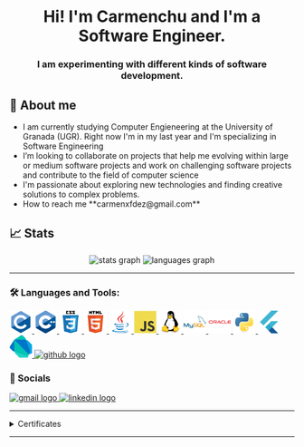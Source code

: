 <h1 align="center">Hi! I'm Carmenchu and I'm a Software Engineer.</h1>
<h3 align="center">I am experimenting with different kinds of software development.</h3>


<h2 align="left">📝 About me</h2>
<div align="left">
  <ul>
    <li>I am currently studying Computer Engieneering at the University of Granada (UGR). Right now I'm in my last year and I'm specializing in Software Engineering </li>
    <li>I’m looking to collaborate on projects that help me evolving within large or medium software projects and work on challenging software projects and contribute to the field of computer science</li>
    <li>I'm passionate about exploring new technologies and finding creative solutions to complex problems.</li>
    <li>How to reach me **carmenxfdez@gmail.com**</li>
  </ul>
</div>

<h2 align="left">📈 Stats</h2>
<div align="center">
  <img   src="https://github-readme-stats.vercel.app/api?username=carmenxufdz&show_icons=true&theme=dracula&locale=en" height="150" alt="stats graph"  />
  <img   src="https://github-readme-stats.vercel.app/api/top-langs?username=carmenxufdz&locale=en&hide_title=false&layout=compact&card_width=320&langs_count=5&theme=dracula&hide_border=false"  height="150" alt="languages graph"  />
</div>

<hr/>



<h3 align="left">🛠 Languages and Tools:</h3>
<p align="left"> 
  <a href="https://www.cprogramming.com/" target="_blank" rel="noreferrer"> <img src="https://raw.githubusercontent.com/devicons/devicon/master/icons/c/c-original.svg" alt="c" width="40" height="40"/> </a> 
  <a href="https://www.w3schools.com/cpp/" target="_blank" rel="noreferrer"> <img src="https://raw.githubusercontent.com/devicons/devicon/master/icons/cplusplus/cplusplus-original.svg" alt="cplusplus" width="40" height="40"/> </a> 
  <a href="https://www.w3schools.com/css/" target="_blank" rel="noreferrer"> <img src="https://raw.githubusercontent.com/devicons/devicon/master/icons/css3/css3-original-wordmark.svg" alt="css3" width="40" height="40"/> </a> 
  <a href="https://www.w3.org/html/" target="_blank" rel="noreferrer"> <img src="https://raw.githubusercontent.com/devicons/devicon/master/icons/html5/html5-original-wordmark.svg" alt="html5" width="40" height="40"/> </a> 
  <a href="https://www.java.com" target="_blank" rel="noreferrer"> <img src="https://raw.githubusercontent.com/devicons/devicon/master/icons/java/java-original.svg" alt="java" width="40" height="40"/> </a> 
  <a href="https://developer.mozilla.org/en-US/docs/Web/JavaScript" target="_blank" rel="noreferrer"> <img src="https://raw.githubusercontent.com/devicons/devicon/master/icons/javascript/javascript-original.svg" alt="javascript" width="40" height="40"/> </a> 
  <a href="https://www.linux.org/" target="_blank" rel="noreferrer"> <img src="https://raw.githubusercontent.com/devicons/devicon/master/icons/linux/linux-original.svg" alt="linux" width="40" height="40"/> </a> 
  <a href="https://www.mysql.com/" target="_blank" rel="noreferrer"> <img src="https://raw.githubusercontent.com/devicons/devicon/master/icons/mysql/mysql-original-wordmark.svg" alt="mysql" width="40" height="40"/> </a> 
  <a href="https://www.oracle.com/" target="_blank" rel="noreferrer"> <img src="https://raw.githubusercontent.com/devicons/devicon/master/icons/oracle/oracle-original.svg" alt="oracle" width="40" height="40"/> </a>
  <a href="https://www.python.org" target="_blank" rel="noreferrer"> <img src="https://raw.githubusercontent.com/devicons/devicon/master/icons/python/python-original.svg" alt="python" width="40" height="40"/> </a>
  <a href="https://flutter.dev/" target="_blank" rel="noreferrer"> <img src="https://raw.githubusercontent.com/devicons/devicon/master/icons/flutter/flutter-original.svg" alt="flutter" width="40" height="40"/> </a>
  <a href="https://dart.dev/" target="_blank" rel="noreferrer"> <img src="https://raw.githubusercontent.com/devicons/devicon/master/icons/dart/dart-original.svg" alt="dart" width="40" height="40"/> </a>
  <a href="https://github.com" target="_blank" rel="noreferrer"> <img src="https://cdn.jsdelivr.net/gh/devicons/devicon/icons/github/github-original.svg" height="40" alt="github logo" /> </a>
</p>

<h3 align="left">🔗 Socials</h3>
<p align="left">
  <a href="mailto:carmenxfdez@gmail.com"target="_blank">
    <img src="https://img.shields.io/static/v1?message=Gmail&logo=gmail&label=&color=D14836&logoColor=white&labelColor=&style=for-the-badge" height="35" alt="gmail logo"  />
  </a>
  <a href="www.linkedin.com/in/carmenxufdz" target="blank">
    <img src="https://img.shields.io/static/v1?message=LinkedIn&logo=linkedin&label=&color=0077B5&logoColor=white&labelColor=&style=for-the-badge" height="35" alt="linkedin logo"  />
  </a>
</p>

<hr/>

<details>
  <summary>Certificates</summary>

  <a href="https://www.credential.net/embed/7d6ec0e3-cb75-41e7-84e0-b339428d2e23">The Legend of Python - Codédex</a>
  
</details>
<hr/>
